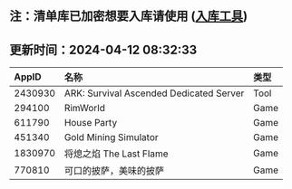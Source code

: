 ## 注：清单库已加密想要入库请使用 ([入库工具](https://github.com/BlankTMing/ManifestAutoUpdate/releases))

## 更新时间：2024-04-12 08:32:33
| AppID | 名称 | 类型  |
| :-------------------- | :----------------------------- | :----------- |
| 2430930 | ARK: Survival Ascended Dedicated Server| Tool |
| 294100 | RimWorld| Game |
| 611790 | House Party| Game |
| 451340 | Gold Mining Simulator| Game |
| 1830970 | 将熄之焰 The Last Flame| Game |
| 770810 | 可口的披萨，美味的披萨| Game |
